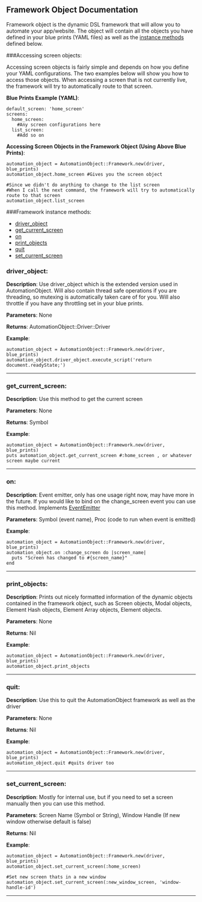 Framework Object Documentation
----

Framework object is the dynamic DSL framework that will allow you to automate your app/website.
The object will contain all the objects you have defined in your blue prints (YAML files) as well as the
[instance methods](#framework-instance-methods) defined below.

###Accessing screen objects:

Accessing screen objects is fairly simple and depends on how you define your YAML configurations.  The two examples below
will show you how to access those objects.  When accessing a screen that is not currently live, the framework will try
to automatically route to that screen.

__Blue Prints Example (YAML)__:
```
default_screen: 'home_screen'
screens:
  home_screen:
    #Any screen configurations here
  list_screen:
    #Add so on
```

__Accessing Screen Objects in the Framework Object (Using Above Blue Prints)__:
```
automation_object = AutomationObject::Framework.new(driver, blue_prints)
automation_object.home_screen #Gives you the screen object

#Since we didn't do anything to change to the list screen
#When I call the next command, the framework will try to automatically route to that screen
automation_object.list_screen
```

###Framework instance methods:
*    [driver_object](#driver_object)
*    [get_current_screen](#get_current_screen)
*    [on](#on)
*    [print_objects](#print_objects)
*    [quit](#quit)
*    [set_current_screen](#set_current_screen)

### driver_object:

__Description__: Use driver_object which is the extended version used in AutomationObject.  Will also contain thread
safe operations if you are threading, so mutexing is automatically taken care of for you.  Will also throttle if
you have any throttling set in your blue prints.

__Parameters__: None

__Returns__: AutomationObject::Driver::Driver

__Example__:
```
automation_object = AutomationObject::Framework.new(driver, blue_prints)
automation_object.driver_object.execute_script('return document.readyState;')

```
---

### get_current_screen:

__Description__: Use this method to get the current screen

__Parameters__: None

__Returns__: Symbol

__Example__:
```
automation_object = AutomationObject::Framework.new(driver, blue_prints)
puts automation_object.get_current_screen #:home_screen , or whatever screen maybe current

```
---

### on:

__Description__: Event emitter, only has one usage right now, may have more in the future.  If you would like to bind
on the change_screen event you can use this method.  Implements [EventEmitter](http://shokai.github.io/event_emitter/)

__Parameters__: Symbol (event name), Proc (code to run when event is emitted)

__Example__:
```
automation_object = AutomationObject::Framework.new(driver, blue_prints)
automation_object.on :change_screen do |screen_name|
  puts "Screen has changed to #{screen_name}"
end
```
---

### print_objects:

__Description__: Prints out nicely formatted information of the dynamic objects contained in the framework object,
such as Screen objects, Modal objects, Element Hash objects, Element Array objects, Element objects.

__Parameters__: None

__Returns__: Nil

__Example__:
```
automation_object = AutomationObject::Framework.new(driver, blue_prints)
automation_object.print_objects
```
---

### quit:

__Description__: Use this to quit the AutomationObject framework as well as the driver

__Parameters__: None

__Returns__: Nil

__Example__:
```
automation_object = AutomationObject::Framework.new(driver, blue_prints)
automation_object.quit #quits driver too
```
---

### set_current_screen:

__Description__:  Mostly for internal use, but if you need to set a screen manually then you can use this method.

__Parameters__: Screen Name (Symbol or String), Window Handle (If new window otherwise default is false)

__Returns__: Nil

__Example__:
```
automation_object = AutomationObject::Framework.new(driver, blue_prints)
automation_object.set_current_screen(:home_screen)

#Set new screen thats in a new window
automation_object.set_current_screen(:new_window_screen, 'window-handle-id')
```
---